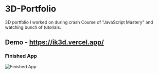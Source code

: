 # 3D-Portfolio
3D portfolio I worked on during crash Course of "JavaScript Mastery" and watching bunch of tutorials.

## Demo - https://ik3d.vercel.app/


### Finished App
![Finished App](https://github.com/IdanKfir/3D-Portfolio/blob/main/3df.gif)

